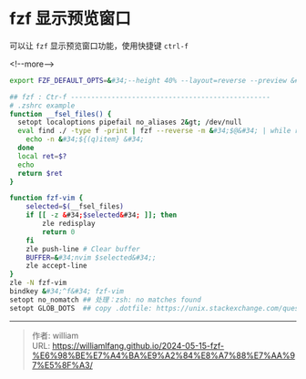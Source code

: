 # fzf 显示预览窗口


可以让 `fzf` 显示预览窗口功能，使用快捷键 `ctrl-f`

&lt;!--more--&gt;

```bash
export FZF_DEFAULT_OPTS=&#34;--height 40% --layout=reverse --preview &#39;(highlight -O ansi {} || cat {}) 2&gt; /dev/null | head -500&#39;&#34;

## fzf : Ctr-f -------------------------------------------------
# .zshrc example
function __fsel_files() {
  setopt localoptions pipefail no_aliases 2&gt; /dev/null
  eval find ./ -type f -print | fzf --reverse -m &#34;$@&#34; | while read item; do
    echo -n &#34;${(q)item} &#34;
  done
  local ret=$?
  echo
  return $ret
}

function fzf-vim {
    selected=$(__fsel_files)
    if [[ -z &#34;$selected&#34; ]]; then
        zle redisplay
        return 0
    fi
    zle push-line # Clear buffer
    BUFFER=&#34;nvim $selected&#34;;
    zle accept-line
}
zle -N fzf-vim
bindkey &#34;^f&#34; fzf-vim
setopt no_nomatch ## 处理：zsh: no matches found
setopt GLOB_DOTS  ## copy .dotfile: https://unix.stackexchange.com/questions/89749/cp-hidden-files-with-glob-patterns
```



---

> 作者: william  
> URL: https://williamlfang.github.io/2024-05-15-fzf-%E6%98%BE%E7%A4%BA%E9%A2%84%E8%A7%88%E7%AA%97%E5%8F%A3/  

